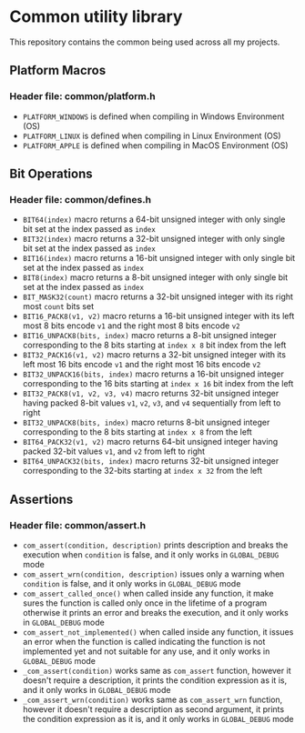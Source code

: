 # Common utility library
This repository contains the common being used across all my projects.

## Platform Macros
### Header file: common/platform.h
* `PLATFORM_WINDOWS` is defined when compiling in Windows Environment (OS)
* `PLATFORM_LINUX` is defined when compiling in Linux Environment (OS)
* `PLATFORM_APPLE` is defined when compiling in MacOS Environment (OS)

## Bit Operations
### Header file: common/defines.h
* `BIT64(index)` macro returns a 64-bit unsigned integer with only single bit set at the index passed as `index`
* `BIT32(index)` macro returns a 32-bit unsigned integer with only single bit set at the index passed as `index`
* `BIT16(index)` macro returns a 16-bit unsigned integer with only single bit set at the index passed as `index`
* `BIT8(index)` macro returns a 8-bit unsigned integer with only single bit set at the index passed as `index`
* `BIT_MASK32(count)` macro returns a 32-bit unsigned integer with its right most `count` bits set
* `BIT16_PACK8(v1, v2)` macro returns a 16-bit unsigned integer with its left most 8 bits encode `v1` and the right most 8 bits encode `v2`
* `BIT16_UNPACK8(bits, index)` macro returns a 8-bit unsigned integer corresponding to the 8 bits starting at `index x 8` bit index from the left
* `BIT32_PACK16(v1, v2)` macro returns a 32-bit unsigned integer with its left most 16 bits encode `v1` and the right most 16 bits encode `v2`
* `BIT32_UNPACK16(bits, index)` macro returns a 16-bit unsigned integer corresponding to the 16 bits starting at `index x 16` bit index from the left
* `BIT32_PACK8(v1, v2, v3, v4)` macro returns 32-bit unsigned integer having packed 8-bit values `v1`, `v2`, `v3`, and `v4` sequentially from left to right
* `BIT32_UNPACK8(bits, index)` macro returns 8-bit unsigned integer corresponding to the 8 bits starting at `index x 8` from the left
* `BIT64_PACK32(v1, v2)` macro returns 64-bit unsigned integer having packed 32-bit values `v1`, and `v2` from left to right
* `BIT64_UNPACK32(bits, index)` macro returns 32-bit unsigned integer corresponding to the 32-bits starting at `index x 32` from the left

## Assertions
### Header file: common/assert.h
* `com_assert(condition, description)` prints description and breaks the execution when `condition` is false, and it only works in `GLOBAL_DEBUG` mode
* `com_assert_wrn(condition, description)` issues only a warning when `condition` is false, and it only works in `GLOBAL_DEBUG` mode
* `com_assert_called_once()` when called inside any function, it make sures the function is called only once in the lifetime  of a program otherwise it prints an error and breaks the execution, and it only works in `GLOBAL_DEBUG` mode
* `com_assert_not_implemented()` when called inside any function, it issues an error when the function is called indicating the function is not implemented yet and not suitable for any use, and it only works in `GLOBAL_DEBUG` mode
* `_com_assert(condition)` works same as `com_assert` function, however it doesn't require a description, it prints the condition expression as it is, and it only works in `GLOBAL_DEBUG` mode
* `_com_assert_wrn(condition)` works same as `com_assert_wrn` function, however it doesn't require a description as second argument, it prints the condition expression as it is, and it only works in `GLOBAL_DEBUG` mode
